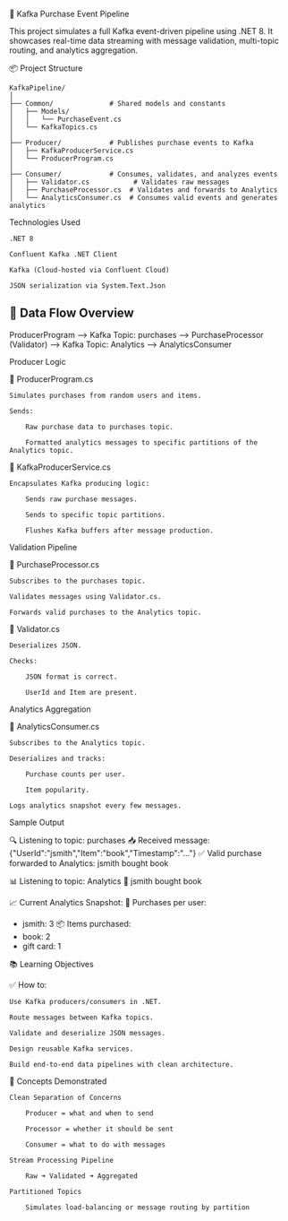 🧾 Kafka Purchase Event Pipeline

This project simulates a full Kafka event-driven pipeline using .NET 8. It showcases real-time data streaming with message validation, multi-topic routing, and analytics aggregation.


📦 Project Structure
```
KafkaPipeline/
│
├── Common/              # Shared models and constants
│   ├── Models/
│   │   └── PurchaseEvent.cs
│   └── KafkaTopics.cs
│
├── Producer/            # Publishes purchase events to Kafka
│   ├── KafkaProducerService.cs
│   └── ProducerProgram.cs
│
├── Consumer/            # Consumes, validates, and analyzes events
│   ├── Validator.cs           # Validates raw messages
│   ├── PurchaseProcessor.cs  # Validates and forwards to Analytics
│   └── AnalyticsConsumer.cs  # Consumes valid events and generates analytics
```

Technologies Used

    .NET 8

    Confluent Kafka .NET Client

    Kafka (Cloud-hosted via Confluent Cloud)

    JSON serialization via System.Text.Json

## 🔄 Data Flow Overview

ProducerProgram --> Kafka Topic: purchases --> PurchaseProcessor (Validator) --> Kafka Topic: Analytics --> AnalyticsConsumer


Producer Logic

📄 ProducerProgram.cs

    Simulates purchases from random users and items.

    Sends:

        Raw purchase data to purchases topic.

        Formatted analytics messages to specific partitions of the Analytics topic.

🧱 KafkaProducerService.cs

    Encapsulates Kafka producing logic:

        Sends raw purchase messages.

        Sends to specific topic partitions.

        Flushes Kafka buffers after message production.

Validation Pipeline

📄 PurchaseProcessor.cs

    Subscribes to the purchases topic.

    Validates messages using Validator.cs.

    Forwards valid purchases to the Analytics topic.

📄 Validator.cs

    Deserializes JSON.

    Checks:

        JSON format is correct.

        UserId and Item are present.

Analytics Aggregation

📄 AnalyticsConsumer.cs

    Subscribes to the Analytics topic.

    Deserializes and tracks:

        Purchase counts per user.

        Item popularity.

    Logs analytics snapshot every few messages.

Sample Output

🔍 Listening to topic: purchases
📥 Received message: {"UserId":"jsmith","Item":"book","Timestamp":"..."}
✅ Valid purchase forwarded to Analytics: jsmith bought book

📊 Listening to topic: Analytics
🧾 jsmith bought book

📈 Current Analytics Snapshot:
👥 Purchases per user:
  - jsmith: 3
📦 Items purchased:
  - book: 2
  - gift card: 1

📚 Learning Objectives

✅ How to:

    Use Kafka producers/consumers in .NET.

    Route messages between Kafka topics.

    Validate and deserialize JSON messages.

    Design reusable Kafka services.

    Build end-to-end data pipelines with clean architecture.

🧠 Concepts Demonstrated

    Clean Separation of Concerns

        Producer = what and when to send

        Processor = whether it should be sent

        Consumer = what to do with messages

    Stream Processing Pipeline

        Raw ➜ Validated ➜ Aggregated

    Partitioned Topics

        Simulates load-balancing or message routing by partition
